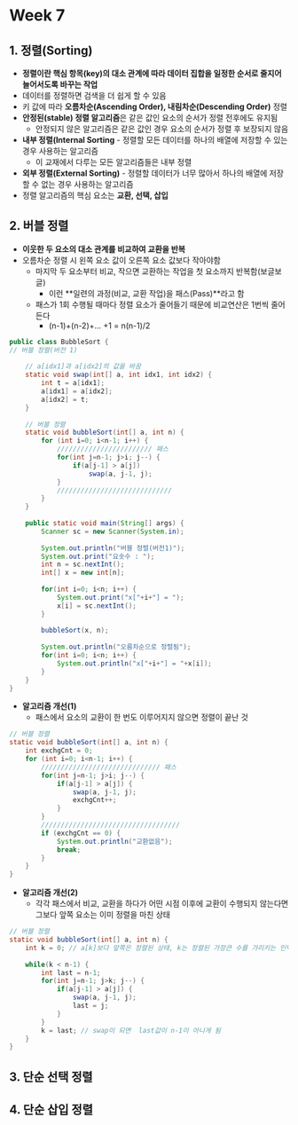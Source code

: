 # Week 7

## 1. 정렬(Sorting)

* **정렬이란 핵심 항목(key)의 대소 관계에 따라 데이터 집합을 일정한 순서로 줄지어 늘어서도록 바꾸는 작업**
* 데이터를 정렬하면 검색을 더 쉽게 할 수 있음
* 키 값에 따라 **오름차순(Ascending Order), 내림차순(Descending Order)** 정렬
* **안정된(stable) 정렬 알고리즘**은 같은 값인 요소의 순서가 정렬 전후에도 유지됨
  * 안정되지 않은 알고리즘은 같은 값인 경우 요소의 순서가 정렬 후 보장되지 않음
* **내부 정렬(Internal Sorting** - 정렬할 모든 데이터를 하나의 배열에 저장할 수 있는 경우 사용하는 알고리즘
  * 이 교재에서 다루는 모든 알고리즘들은 내부 정렬
* **외부 정렬(External Sorting)** - 정렬할 데이터가 너무 많아서 하나의 배열에 저장할 수 없는 경우 사용하는 알고리즘
* 정렬 알고리즘의 핵심 요소는 **교환, 선택, 삽입**

## 2. 버블 정렬

* **이웃한 두 요소의 대소 관계를 비교하여 교환을 반복**
* 오름차순 정렬 시 왼쪽 요소 값이 오른쪽 요소 값보다 작아야함
  * 마지막 두 요소부터 비교, 작으면 교환하는 작업을 첫 요소까지 반복함(보글보글)
    * 이런 **일련의 과정(비교, 교환 작업)을 패스(Pass)**라고 함
  * 패스가 1회 수행될 때마다 정렬 요소가 줄어들기 때문에 비교연산은 1번씩 줄어든다
    * (n-1)+(n-2)+... +1 = n(n-1)/2

```java
public class BubbleSort {
// 버블 정렬(버전 1)
	
	// a[idx1]과 a[idx2]의 값을 바꿈
	static void swap(int[] a, int idx1, int idx2) {
		int t = a[idx1];
		a[idx1] = a[idx2];
		a[idx2] = t;
	}
	
	// 버블 정렬
	static void bubbleSort(int[] a, int n) {
		for (int i=0; i<n-1; i++) {
			//////////////////////// 패스
			for(int j=n-1; j>i; j--) {
				if(a[j-1] > a[j])
					swap(a, j-1, j);
			}
			/////////////////////////////
		}
	}
	
	public static void main(String[] args) {
		Scanner sc = new Scanner(System.in);
		
		System.out.println("버블 정렬(버전1)");
		System.out.print("요솟수 : ");
		int n = sc.nextInt();
		int[] x = new int[n];
		
		for(int i=0; i<n; i++) {
			System.out.print("x["+i+"] = ");
			x[i] = sc.nextInt();
		}
		
		bubbleSort(x, n);
		
		System.out.println("오름차순으로 정렬됨");
		for(int i=0; i<n; i++) {
			System.out.println("x["+i+"] = "+x[i]);
		}
	}
}
```

* **알고리즘 개선(1)**
  * 패스에서 요소의 교환이 한 번도 이루어지지 않으면 정렬이 끝난 것

```java
// 버블 정렬
static void bubbleSort(int[] a, int n) {
	int exchgCnt = 0;
	for (int i=0; i<n-1; i++) {
		////////////////////////////// 패스
		for(int j=n-1; j>i; j--) {
			if(a[j-1] > a[j]) {
				swap(a, j-1, j);
				exchgCnt++;
			}
		}
		///////////////////////////////////
		if (exchgCnt == 0) {
			System.out.println("교환없음");
			break;
		}
	}
}
```

* **알고리즘 개선(2)**
  * 각각 패스에서 비교, 교환을 하다가 어떤 시점 이후에 교환이 수행되지 않는다면 그보다 앞쪽 요소는 이미 정렬을 마친 상태

```java
// 버블 정렬
static void bubbleSort(int[] a, int n) {
	int k = 0; // a[k]보다 앞쪽은 정렬된 상태, k는 정렬된 가장큰 수를 가리키는 인덱스
	
	while(k < n-1) {
		int last = n-1;
		for(int j=n-1; j>k; j--) {
			if(a[j-1] > a[j]) {
				swap(a, j-1, j);
				last = j; 
			}
		}
		k = last; // swap이 되면  last값이 n-1이 아니게 됨
	}
}
```

## 3. 단순 선택 정렬

## 4. 단순 삽입 정렬